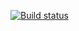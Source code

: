 [![Build status](https://ci.appveyor.com/api/projects/status/eky4xtopr65jf7cq?svg=true)](https://ci.appveyor.com/project/lubavin01/unittests-matchers-hw)
